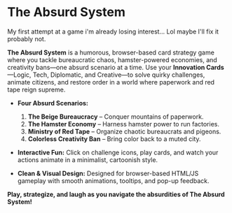 # **The Absurd System**
My first attempt at a game i'm already losing interest... Lol maybe I'll fix it probably not.

**The Absurd System** is a humorous, browser-based card strategy game where you tackle bureaucratic chaos, hamster-powered economies, and creativity bans—one absurd scenario at a time. Use your **Innovation Cards**—Logic, Tech, Diplomatic, and Creative—to solve quirky challenges, animate citizens, and restore order in a world where paperwork and red tape reign supreme.

* **Four Absurd Scenarios:**

  1. **The Beige Bureaucracy** – Conquer mountains of paperwork.
  2. **The Hamster Economy** – Harness hamster power to run factories.
  3. **Ministry of Red Tape** – Organize chaotic bureaucrats and pigeons.
  4. **Colorless Creativity Ban** – Bring color back to a muted city.

* **Interactive Fun:** Click on challenge icons, play cards, and watch your actions animate in a minimalist, cartoonish style.

* **Clean & Visual Design:** Designed for browser-based HTML/JS gameplay with smooth animations, tooltips, and pop-up feedback.

**Play, strategize, and laugh as you navigate the absurdities of The Absurd System!**
